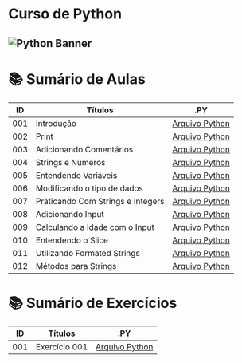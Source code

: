 # Curso de Python

## <img src="https://learn.temporal.io/assets/images/banner_python-0d345d125b6892840c54f7e1460c8a5a.png" alt="Python Banner">

# 📚 Sumário de Aulas

| ID  | Títulos                           | .PY                                  |
| --- | --------------------------------- | ------------------------------------ |
| 001 | Introdução                        | [Arquivo Python](aula.001/README.md) |
| 002 | Print                             | [Arquivo Python](aula.002/main.py)   |
| 003 | Adicionando Comentários           | [Arquivo Python](aula.003/main.py)   |
| 004 | Strings e Números                 | [Arquivo Python](aula.004/main.py)   |
| 005 | Entendendo Variáveis              | [Arquivo Python](aula.005/main.py)   |
| 006 | Modificando o tipo de dados       | [Arquivo Python](aula.006/main.py)   |
| 007 | Praticando Com Strings e Integers | [Arquivo Python](aula.007/main.py)   |
| 008 | Adicionando Input                 | [Arquivo Python](aula.008/main.py)   |
| 009 | Calculando a Idade com o Input    | [Arquivo Python](aula.009/main.py)   |
| 010 | Entendendo o Slice                | [Arquivo Python](aula.010/main.py)   |
| 011 | Utilizando Formated Strings       | [Arquivo Python](aula.011/main.py)   |
| 012 | Métodos para Strings              | [Arquivo Python](aula.012/main.py)   |

# 📚 Sumário de Exercícios

| ID  | Títulos       | .PY                |
| --- | ------------- | ------------------ |
| 001 | Exercício 001 | [Arquivo Python]() |
